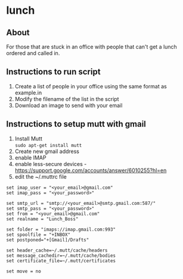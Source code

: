 # lunch
## About
For those that are stuck in an office with people that can't get a lunch ordered and called in.
## Instructions to run script
1. Create a list of people in your office using the same format as example.in
2. Modify the filename of the list in the script
3. Download an image to send with your email  

## Instructions to setup mutt with gmail
1. Install Mutt  
`sudo apt-get install mutt`
2. Create new gmail address
3. enable IMAP
4. enable less-secure devices - https://support.google.com/accounts/answer/6010255?hl=en
5. edit the ~/.muttrc file
```
set imap_user = "<your_email>@gmail.com"
set imap_pass = "<your_password>"

set smtp_url = "smtp://<your_email>@smtp.gmail.com:587/"
set smtp_pass = "<your_password>"
set from = "<your_email>@gmail.com"
set realname = "Lunch_Boss"

set folder = "imaps://imap.gmail.com:993"
set spoolfile = "+INBOX"
set postponed="+[Gmail]/Drafts"

set header_cache=~/.mutt/cache/headers
set message_cachedir=~/.mutt/cache/bodies
set certificate_file=~/.mutt/certificates

set move = no
```
